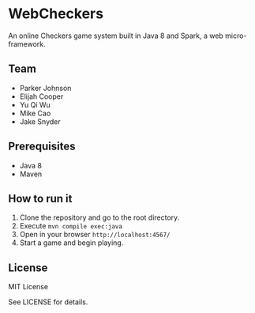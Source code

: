 # WebCheckers

An online Checkers game system built in Java 8 and Spark,
a web micro-framework.


## Team

- Parker Johnson
- Elijah Cooper
- Yu Qi Wu
- Mike Cao
- Jake Snyder


## Prerequisites

- Java 8
- Maven


## How to run it

1. Clone the repository and go to the root directory.
2. Execute `mvn compile exec:java`
3. Open in your browser `http://localhost:4567/`
4. Start a game and begin playing.

## License

MIT License

See LICENSE for details.
